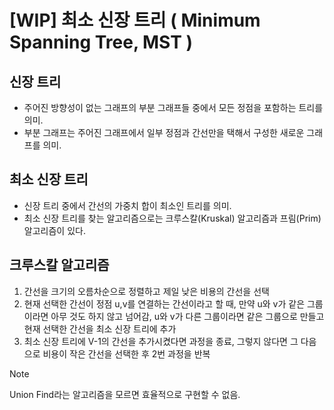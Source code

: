 # [WIP] 최소 신장 트리 ( Minimum Spanning Tree, MST )

## 신장 트리

- 주어진 방향성이 없는 그래프의 부분 그래프들 중에서 모든 정점을 포함하는 트리를 의미.
- 부분 그래프는 주어진 그래프에서 일부 정점과 간선만을 택해서 구성한 새로운 그래프를 의미.

## 최소 신장 트리

- 신장 트리 중에서 간선의 가중치 합이 최소인 트리를 의미.
- 최소 신장 트리를 찾는 알고리즘으로는 크루스칼(Kruskal) 알고리즘과 프림(Prim) 알고리즘이 있다.

## 크루스칼 알고리즘

1. 간선을 크기의 오름차순으로 정렬하고 제일 낮은 비용의 간선을 선택
2. 현재 선택한 간선이 정점 u,v를 연결하는 간선이라고 할 때, 만약 u와 v가 같은 그룹이라면 아무 것도 하지 않고 넘어감, u와 v가 다른 그룹이라면 같은 그룹으로 만들고 현재 선택한 간선을 최소 신장 트리에 추가
3. 최소 신장 트리에 V-1의 간선을 추가시켰다면 과정을 종료, 그렇지 않다면 그 다음으로 비용이 작은 간선을 선택한 후 2번 과정을 반복

> [!NOTE]
>
> Union Find라는 알고리즘을 모르면 효율적으로 구현할 수 없음.
